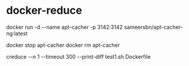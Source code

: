 # docker-reduce

docker run -d --name apt-cacher -p 3142:3142 sameersbn/apt-cacher-ng:latest

docker stop apt-cacher
docker rm apt-cacher

creduce --n 1 --timeout 300 --print-diff test1.sh  Dockerfile